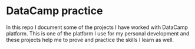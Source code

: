 # DataCamp practice
In this repo I document some of the projects I have worked with DataCamp platform. This is one of the platform I use for my personal development and these projects help me to prove and practice the skills I learn as well. 
